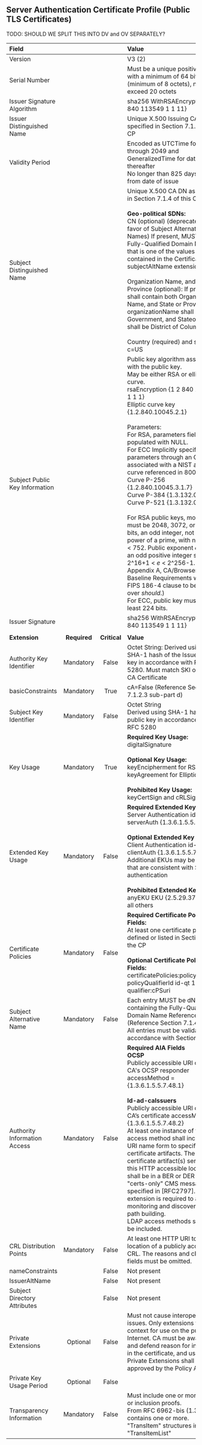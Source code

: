 ## Server Authentication Certificate Profile (Public TLS Certificates)

TODO:  SHOULD WE SPLIT THIS INTO DV and OV SEPARATELY?


| **Field** |       |       | **Value**                             |
| :-------- | :---: | :---: | :-------------------------------     |
| Version   |       |       | V3 (2)                                 |
| Serial Number   |       |       | Must be a unique positive integer with a minimum of 64 bits (minimum of 8 octets), not to exceed 20 octets  |
| Issuer Signature Algorithm   |       |       |  sha256 WithRSAEncryption {1 2 840 113549 1 1 11}  |
| Issuer Distinguished Name   |       |       |  Unique X.500 Issuing CA DN as specified in Section 7.1.4 of this CP |
| Validity Period   |       |       |  Encoded as UTCTime for dates through 2049 and GeneralizedTime for dates thereafter <br> No longer than 825 days from from date of issue |
| Subject Distinguished Name   |       |       | Unique X.500 CA DN as specified in Section 7.1.4 of this CP <br><br> **Geo-political SDNs:**<br> CN (optional) (deprecated in favor of Subject Alternative Names) If present, MUST contain Fully-Qualified Domain Name that is one of the values contained in the Certificate's subjectAltName extension <br><br> Organization Name, and State or Province (optional): If present, shall contain both Organization Name, and State or Province.  organizationName shall be U.S. Government, and StateorProvince shall be District of Columbia. <br><br>Country (required) and shall be c=US <br>|
| Subject Public Key Information   |       |       |   Public key algorithm associated with the public key.<br>May be either RSA or elliptic curve.<br>rsaEncryption {1 2 840 113549 1 1 1}<br> Elliptic curve key    {1.2.840.10045.2.1}<br><br>Parameters:<br>For RSA, parameters field is populated with NULL.<br>For ECC Implicitly specify parameters through an OID associated with a NIST approved curve referenced in 800-78-1:<br>Curve P-256  {1.2.840.10045.3.1.7} <br>Curve P-384 {1.3.132.0.34} <br>Curve P-521 {1.3.132.0.35}<br><br>For RSA public keys, modulus must be 2048, 3072, or 4096 bits, an odd integer, not the power of a prime, with no factors < 752.  Public exponent _e_ shall be an odd positive integer such that 2^16+1 < _e_ < 2^256-1.  (Source:  Appendix A, CA/Browser Forum, Baseline Requirements with NIST FIPS 186-4 clause to be _shall_ over _should_.) <br> For ECC, public key must be at least 224 bits.  |
| Issuer Signature   |       |       |   sha256 WithRSAEncryption {1 2 840 113549 1 1 11}    |
|               |                 |              |                                       |
| **Extension** |  **Required**   | **Critical** | **Value**                             |
| Authority Key Identifier  | Mandatory | False |  Octet String: Derived using the SHA-1 hash of the Issuer’s public key in accordance with RFC 5280.  Must match SKI of issuing CA Certificate|
| basicConstraints   | Mandatory | True | cA=False (Reference Section 7.1.2.3 sub-part d)|
| Subject Key Identifier   | Mandatory | False |  Octet String <br> Derived using SHA-1 hash of the public key in accordance with RFC 5280 |
| Key Usage   | Mandatory | True | **Required Key Usage:** <br> digitalSignature <br><br> **Optional Key Usage:** <br> keyEncipherment for RSA Keys <br> keyAgreement for Elliptic Curve <br><br>**Prohibited Key Usage:** <br> keyCertSign and cRLSign |
| Extended Key Usage   | Mandatory | False | **Required Extended Key Usage:** <br> Server Authentication id-kp-serverAuth {1.3.6.1.5.5.7.3.1} <br><br> **Optional Extended Key Usage:** <br> Client Authentication id-kp-clientAuth {1.3.6.1.5.5.7.3.2} <br> Additional EKUs may be included that are consistent with Server authentication <br><br>**Prohibited Extended Key Usage:** <br> anyEKU EKU {2.5.29.37.0} <br> all others |
| Certificate Policies   |  Mandatory  | False | **Required Certificate Policy Fields:** <br>At least one certificate policy OID defined or listed in Section 1.2 of the CP <br><br>**Optional Certificate Policy Fields:** <br> certificatePolicies:policyQualifiers <br> policyQualifierId   id-qt 1 <br> qualifier:cPSuri |
| Subject Alternative Name   | Mandatory | False  | Each entry MUST be dNSName containing the Fully-Qualified Domain Name Reference. <br> (Reference Section 7.1.4.2.1) <br> All entries must be validated in accordance with Section 3.2.2.4. |
| Authority Information Access   | Mandatory | False | **Required AIA Fields** <br> **OCSP** <br> Publicly accessible URI of Issuing CA's OCSP responder accessMethod = {1.3.6.1.5.5.7.48.1} <br><br> **Id-ad-caIssuers** <br> Publicly accessible URI of Issuing CA’s certificate accessMethod = {1.3.6.1.5.5.7.48.2} <br> At least one instance of this access method shall include the URI name form to specify the certificate artifacts. The certificate artifact(s) served by this HTTP accessible location shall be in a BER or DER encoded "certs-only" CMS message as specified in [RFC2797]. This extension is required to assist in monitoring and discovery and path building. <br>LDAP access methods shall not be included.|
| CRL Distribution Points   | Mandatory | False | At least one HTTP URI to the location of a publicly accessible CRL. The reasons and cRLIssuer fields must be omitted. |
| nameConstraints           |  | False | Not present |
| IssuerAltName             |  | False | Not present |
| Subject Directory Attributes |  | False | Not present |
| Private Extensions        | Optional | False | Must not cause interoperability issues. Only extensions that have context for use on the public Internet. CA must be aware of and defend reason for including in the certificate, and use of Private Extensions shall be approved by the Policy Authority |
| Private Key Usage Period  | Optional | False |  |
| Transparency Information  | Mandatory | False | Must include one or more SCTs or inclusion proofs. <br> From RFC 6962-bis (1.3.101.75) contains one or more. <br> "TransItem" structures in a "TransItemList" |
